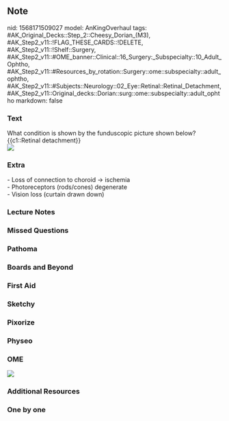 ## Note
nid: 1568171509027
model: AnKingOverhaul
tags: #AK_Original_Decks::Step_2::Cheesy_Dorian_(M3), #AK_Step2_v11::!FLAG_THESE_CARDS::!DELETE, #AK_Step2_v11::!Shelf::Surgery, #AK_Step2_v11::#OME_banner::Clinical::16_Surgery:_Subspecialty::10_Adult_Ophtho, #AK_Step2_v11::#Resources_by_rotation::Surgery::ome::subspecialty::adult_ophtho, #AK_Step2_v11::#Subjects::Neurology::02_Eye::Retinal::Retinal_Detachment, #AK_Step2_v11::Original_decks::Dorian::surg::ome::subspecialty::adult_ophtho
markdown: false

### Text
<div>
  What condition is shown by the funduscopic picture shown below?
</div>{{c1::Retinal detachment}}
<div>
  <div><img src="paste-99355478458676.jpg"></div>
</div>

### Extra
<div>
  - Loss of connection to choroid → ischemia
</div>
<div>
  - Photoreceptors (rods/cones) degenerate
</div>
<div>
  - Vision loss (curtain drawn down)
</div>

### Lecture Notes


### Missed Questions


### Pathoma


### Boards and Beyond


### First Aid


### Sketchy


### Pixorize


### Physeo


### OME
<div class="ome-widget">
  <a href=
  "https://onlinemeded.org/spa/surgery-subspecialty/adult-ophtho/acquire?ref=anki">
  <img src="_OME_AnkiFlashcards_Lesson_5.png"></a>
</div>

### Additional Resources


### One by one

